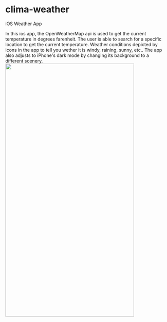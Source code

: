 # clima-weather
iOS Weather App

In this ios app, the OpenWeatherMap api is used to get the current temperature in degrees farenheit. The user is able to search for a specific location to get the current temperature. Weather conditions depicted by icons in the app to tell you wether it is windy, raining, sunny, etc.. The app also adjusts to iPhone's dark mode by changing its background to a different scenery.
<img src="Clima/image0.gif" width="400" height="790">

